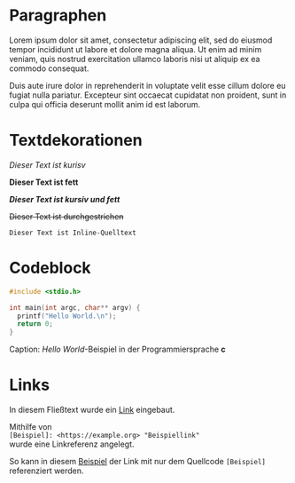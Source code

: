 # Paragraphen

Lorem ipsum dolor sit amet, consectetur adipiscing elit, sed do eiusmod tempor incididunt ut labore et dolore magna aliqua. Ut enim ad minim veniam, quis nostrud exercitation ullamco laboris nisi ut aliquip ex ea commodo consequat.

Duis aute irure dolor in reprehenderit in voluptate velit esse cillum dolore eu fugiat nulla pariatur. Excepteur sint occaecat cupidatat non proident, sunt in culpa qui officia deserunt mollit anim id est laborum.

# Textdekorationen

*Dieser Text ist kurisv*

**Dieser Text ist fett**

***Dieser Text ist kursiv und fett***

~~Dieser Text ist durchgestrichen~~

`Dieser Text ist Inline-Quelltext`

# Codeblock

``` c 
#include <stdio.h>

int main(int argc, char** argv) {
  printf("Hello World.\n");
  return 0;
}
```
Caption: *Hello World*-Beispiel in der Programmiersprache **c**

# Links

[Beispiel]: <https://example.org> "Beispiellink"

In diesem Fließtext wurde ein [Link](https://example.org) eingebaut.

Mithilfe von  
`[Beispiel]: <https://example.org> "Beispiellink"`  
wurde eine Linkreferenz angelegt.

So kann in diesem [Beispiel] der Link mit nur dem Quellcode `[Beispiel]` referenziert werden.